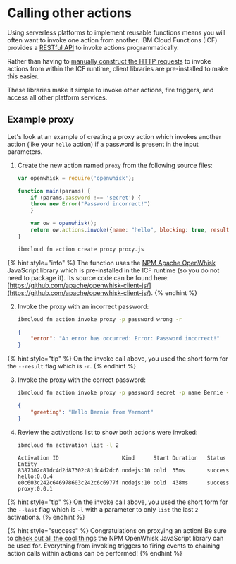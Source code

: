 <!--
#
# Licensed to the Apache Software Foundation (ASF) under one or more
# contributor license agreements.  See the NOTICE file distributed with
# this work for additional information regarding copyright ownership.
# The ASF licenses this file to You under the Apache License, Version 2.0
# (the "License"); you may not use this file except in compliance with
# the License.  You may obtain a copy of the License at
#
#     http://www.apache.org/licenses/LICENSE-2.0
#
# Unless required by applicable law or agreed to in writing, software
# distributed under the License is distributed on an "AS IS" BASIS,
# WITHOUT WARRANTIES OR CONDITIONS OF ANY KIND, either express or implied.
# See the License for the specific language governing permissions and
# limitations under the License.
#
-->

# Calling other actions

Using serverless platforms to implement reusable functions means you will often want to invoke one action from another. IBM Cloud Functions (ICF) provides a [RESTful API](http://petstore.swagger.io/?url=https://raw.githubusercontent.com/openwhisk/openwhisk/master/core/controller/src/main/resources/apiv1swagger.json) to invoke actions programmatically.

Rather than having to [manually construct the HTTP requests](https://github.com/apache/incubator-openwhisk/blob/master/docs/rest_api.md#actions) to invoke actions from within the ICF runtime, client libraries are pre-installed to make this easier.

These libraries make it simple to invoke other actions, fire triggers, and access all other platform services.

## Example proxy

Let's look at an example of creating a proxy action which invokes another action (like your `hello` action) if a password is present in the input parameters.

1. Create the new action named `proxy` from the following source files:

    ```javascript
    var openwhisk = require('openwhisk');

    function main(params) {
        if (params.password !== 'secret') {
        throw new Error("Password incorrect!")
        }

        var ow = openwhisk();
        return ow.actions.invoke({name: "hello", blocking: true, result: true, params: params})
    }
    ```

    ```bash
    ibmcloud fn action create proxy proxy.js
    ```

{% hint style="info" %}
The function uses the [NPM Apache OpenWhisk](https://www.npmjs.com/package/openwhisk) JavaScript library which is pre-installed in the ICF runtime (so you do not need to package it). Its source code can be found here: [https://github.com/apache/openwhisk-client-js/](https://github.com/apache/openwhisk-client-js/).
{% endhint %}

2. Invoke the proxy with an incorrect password:

    ```bash
    ibmcloud fn action invoke proxy -p password wrong -r
    ```

    ```json
    {
        "error": "An error has occurred: Error: Password incorrect!"
    }
    ```

{% hint style="tip" %}
On the invoke call above, you used the short form for the `--result` flag which is `-r`.
{% endhint %}

3. Invoke the proxy with the correct password:

    ```bash
    ibmcloud fn action invoke proxy -p password secret -p name Bernie -p place Vermont -r
    ```

    ```json
    {
        "greeting": "Hello Bernie from Vermont"
    }
    ```

4. Review the activations list to show both actions were invoked:

   ```bash
   ibmcloud fn activation list -l 2
   ```

    ```text
    Activation ID                    Kind      Start Duration   Status  Entity
    8387302c81dc4d2d87302c81dc4d2dc6 nodejs:10 cold  35ms       success hello:0.0.4
    e0c603c242c646978603c242c6c6977f nodejs:10 cold  438ms      success proxy:0.0.1
    ```

{% hint style="tip" %}
On the invoke call above, you used the short form for the `--last` flag which is `-l` with a parameter to only `list` the last `2` activations.
{% endhint %}

{% hint style="success" %}
Congratulations on proxying an action! Be sure to [check out all the cool things](https://github.com/apache/openwhisk-client-js/#examples) the NPM OpenWhisk JavaScript library can be used for. Everything from invoking triggers to firing events to chaining action calls within actions can be performed!
{% endhint %}
